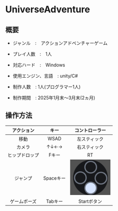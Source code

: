 # UniverseAdventure
## 概要
* ジャンル　:　アクションアドベンチャーゲーム
* プレイ人数　:　1人
* 対応ハード　:　Windows

* 使用エンジン、言語　: unity/C#
* 制作人数　: 1人(プログラマー1人)
* 制作期間　: 2025年1月末～3月末(2ヵ月)

## 操作方法
|アクション|キー|コントローラー|
|:--:|:--:|:--:|
|移動|WSAD|左スティック|
|カメラ|↑↓←→|右スティック|
|ヒップドロップ|Fキー|RT|
|ジャンプ|Spaceキー|![Bボタン](SouthButton.png)
|ゲームポーズ|Tabキー|Startボタン



